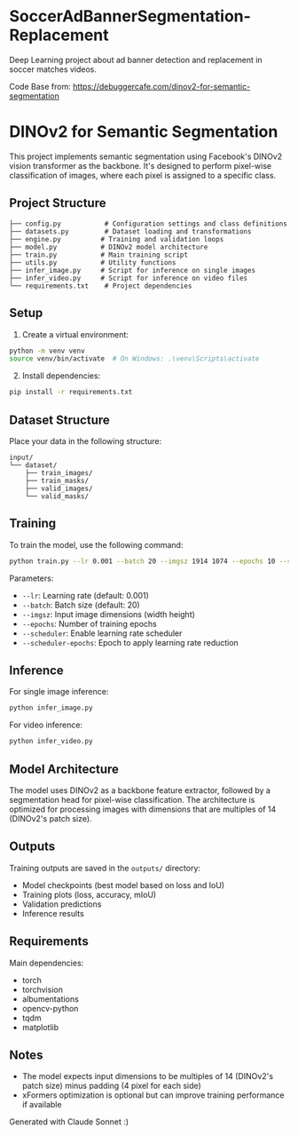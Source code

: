 # SoccerAdBannerSegmentation-Replacement
Deep Learning project about ad banner detection and replacement in soccer matches videos.

Code Base from: https://debuggercafe.com/dinov2-for-semantic-segmentation


# DINOv2 for Semantic Segmentation

This project implements semantic segmentation using Facebook's DINOv2 vision transformer as the backbone. It's designed to perform pixel-wise classification of images, where each pixel is assigned to a specific class.

## Project Structure

```
├── config.py           # Configuration settings and class definitions
├── datasets.py         # Dataset loading and transformations
├── engine.py          # Training and validation loops
├── model.py           # DINOv2 model architecture
├── train.py           # Main training script
├── utils.py           # Utility functions
├── infer_image.py     # Script for inference on single images
├── infer_video.py     # Script for inference on video files
└── requirements.txt    # Project dependencies
```

## Setup

1. Create a virtual environment:
```bash
python -m venv venv
source venv/bin/activate  # On Windows: .\venv\Scripts\activate
```

2. Install dependencies:
```bash
pip install -r requirements.txt
```

## Dataset Structure

Place your data in the following structure:
```
input/
└── dataset/
    ├── train_images/
    ├── train_masks/
    ├── valid_images/
    └── valid_masks/
```

## Training

To train the model, use the following command:

```bash
python train.py --lr 0.001 --batch 20 --imgsz 1914 1074 --epochs 10 --scheduler --scheduler-epochs 8
```

Parameters:
- `--lr`: Learning rate (default: 0.001)
- `--batch`: Batch size (default: 20)
- `--imgsz`: Input image dimensions (width height)
- `--epochs`: Number of training epochs
- `--scheduler`: Enable learning rate scheduler
- `--scheduler-epochs`: Epoch to apply learning rate reduction

## Inference

For single image inference:
```bash
python infer_image.py
```

For video inference:
```bash
python infer_video.py
```

## Model Architecture

The model uses DINOv2 as a backbone feature extractor, followed by a segmentation head for pixel-wise classification. The architecture is optimized for processing images with dimensions that are multiples of 14 (DINOv2's patch size).

## Outputs

Training outputs are saved in the `outputs/` directory:
- Model checkpoints (best model based on loss and IoU)
- Training plots (loss, accuracy, mIoU)
- Validation predictions
- Inference results

## Requirements

Main dependencies:
- torch
- torchvision
- albumentations
- opencv-python
- tqdm
- matplotlib

## Notes

- The model expects input dimensions to be multiples of 14 (DINOv2's patch size) minus padding (4 pixel for each side)
- xFormers optimization is optional but can improve training performance if available



Generated with Claude Sonnet :)
